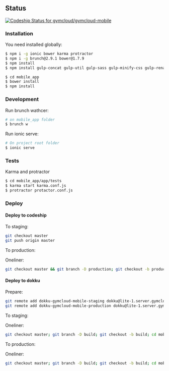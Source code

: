 ## Status

[ ![Codeship Status for gymcloud/gymcloud-mobile](https://codeship.com/projects/a606bbb0-6913-0132-e764-1a44e1163757/status?branch=master)](https://codeship.com/projects/53484)

### Installation

You need installed globally:

```sh
$ npm i -g ionic bower karma protractor
$ npm i -g brunch@2.9.1 bower@1.7.9
$ npm install
$ npm install gulp-concat gulp-util gulp-sass gulp-minify-css gulp-rename shelljs bower@1.7.9
```

```sh
$ cd mobile_app
$ bower install
$ npm install
```

### Development

Run brunch wathcer:
```sh
# on mobile_app folder
$ brunch w
```

Run ionic serve:
```sh
# On project root folder
$ ionic serve
```
### Tests
Karma and protractor
```sh
$ cd mobile_app/app/tests
$ karma start karma.conf.js
$ protractor protactor.conf.js
```

### Deploy

#### Deploy to codeship

To staging:

```sh
git checkout master
git push origin master
```

To production:

Oneliner:

```sh
git checkout master && git branch -D production; git checkout -b production; git commit --allow-empty -m '[deploy]'; git push -f; git checkout master
```

#### Deploy to dokku

Prepare:

```sh
git remote add dokku-gymcloud-mobile-staging dokku@lite-1.server.gymcloud.com:gymcloud-mobile-staging
git remote add dokku-gymcloud-mobile-production dokku@lite-1.server.gymcloud.com:gymcloud-mobile-production
```

To staging:

Oneliner:

```sh
git checkout master; git branch -D build; git checkout -b build; cd mobile_app; brunch build && cd .. && git add -f www && git commit -m '[build]' && git push dokku-gymcloud-mobile-staging HEAD:master -f && git checkout master
```

To production:

Oneliner:

```sh
git checkout master; git branch -D build; git checkout -b build; cd mobile_app; sed -i 's/api.s.gymcloud.com/api.gymcloud.com/' ./app/app-config.coffee; brunch build && cd .. && git add -f www && git commit -m '[build]' && git push dokku-gymcloud-mobile-production HEAD:master -f && git reset --hard && git checkout master
```
